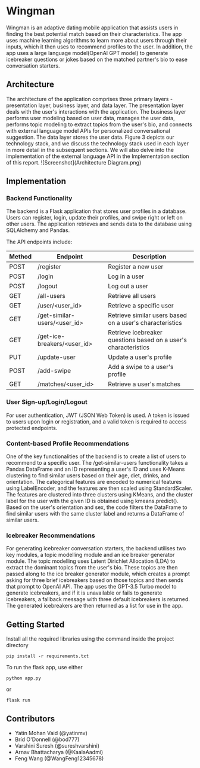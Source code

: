 # Wingman

Wingman is an adaptive dating mobile application that assists users in finding the best potential match based on their characteristics. The app uses machine learning algorithms to learn more about users through their inputs, which it then uses to recommend profiles to the user. In addition, the app uses a large language model(OpenAI GPT model) to generate icebreaker questions or jokes based on the matched partner's bio to ease conversation starters.

## Architecture

The architecture of the application comprises three primary layers - presentation layer, business layer, and data layer. The presentation layer deals with the user's interactions with the application. The business layer performs user modeling based on user data, manages the user data, performs topic modeling to extract topics from the user's bio, and connects with external language model APIs for personalized conversational suggestion. The data layer stores the user data. Figure 3 depicts our technology stack, and we discuss the technology stack used in each layer in more detail in the subsequent sections. We will also delve into the implementation of the external language API in the Implementation section of this report.
![Screenshot](Architecture Diagram.png)



## Implementation

### Backend Functionality

The backend is a Flask application that stores user profiles in a database. Users can register, login, update their profiles, and swipe right or left on other users. The application retrieves and sends data to the database using SQLAlchemy and Pandas.

The API endpoints include:

| Method | Endpoint | Description |
| --- | --- | --- |
| POST | /register | Register a new user |
| POST | /login | Log in a user |
| POST | /logout | Log out a user |
| GET | /all-users | Retrieve all users |
| GET | /user/<user_id> | Retrieve a specific user |
| GET | /get-similar-users/<user_id> | Retrieve similar users based on a user's characteristics |
| GET | /get-ice-breakers/<user_id> | Retrieve icebreaker questions based on a user's characteristics |
| PUT | /update-user | Update a user's profile |
| POST | /add-swipe | Add a swipe to a user's profile |
| GET | /matches/<user_id> | Retrieve a user's matches |

### User Sign-up/Login/Logout

For user authentication, JWT (JSON Web Token) is used. A token is issued to users upon login or registration, and a valid token is required to access protected endpoints.

### Content-based Profile Recommendations

One of the key functionalities of the backend is to create a list of users to recommend to a specific user. The /get-similar-users functionality takes a Pandas DataFrame and an ID representing a user's ID and uses K-Means clustering to find similar users based on their age, diet, drinks, and orientation. The categorical features are encoded to numerical features using LabelEncoder, and the features are then scaled using StandardScaler. The features are clustered into three clusters using KMeans, and the cluster label for the user with the given ID is obtained using kmeans.predict(). Based on the user's orientation and sex, the code filters the DataFrame to find similar users with the same cluster label and returns a DataFrame of similar users.

### Icebreaker Recommendations

For generating icebreaker conversation starters, the backend utilises two key modules, a topic modelling module and an ice breaker generator module. The topic modelling uses Latent Dirichlet Allocation (LDA) to extract the dominant topics from the user's bio. These topics are then passed along to the ice breaker generator module, which creates a prompt asking for three brief icebreakers based on those topics and then sends that prompt to OpenAI API. The app uses the GPT-3.5 Turbo model to generate icebreakers, and if it is unavailable or fails to generate icebreakers, a fallback message with three default icebreakers is returned. The generated icebreakers are then returned as a list for use in the app.

## Getting Started

Install all the required libraries using the command inside the project directory


`pip install -r requirements.txt`

To run the flask app, use either 

`python app.py`

or

`flask run`

## Contributors
- Yatin Mohan Vaid (@yatinmv)
- Bríd O'Donnell (@bod777)
- Varshini Suresh (@sureshvarshini)
- Arnav Bhattacharya (@KaalaAadmi)
- Feng Wang (@WangFeng12345678)




